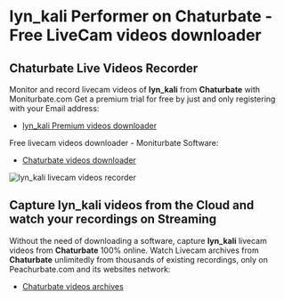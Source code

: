 # lyn_kali Performer on Chaturbate - Free LiveCam videos downloader

## Chaturbate Live Videos Recorder

Monitor and record livecam videos of **lyn_kali** from **Chaturbate** with Moniturbate.com
Get a premium trial for free by just and only registering with your Email address:
* [lyn_kali Premium videos downloader](https://moniturbate.com/request-demo-licence-key.html)

Free livecam videos downloader - Moniturbate Software:
* [Chaturbate videos downloader](https://moniturbate.com/moniturbate-download-software.html)

![lyn_kali livecam videos recorder](https://peachurnet.com/templates/moniturbate-software.png)


## Capture lyn_kali videos from the Cloud and watch your recordings on Streaming

Without the need of downloading a software, capture **lyn_kali** livecam videos from **Chaturbate** 100% online.
Watch Livecam archives from **Chaturbate** unlimitedly from thousands of existing recordings, only on Peachurbate.com and its websites network:
* [Chaturbate videos archives](https://peachurnet.com/)